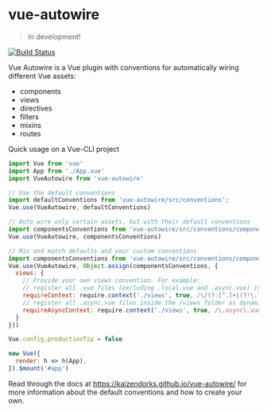 # vue-autowire
> In development!

[![Build Status](https://travis-ci.com/kaizendorks/vue-autowire.svg?branch=master)](https://travis-ci.com/kaizendorks/vue-autowire)

Vue Autowire is a Vue plugin with conventions for automatically wiring different Vue assets:
- components
- views
- directives
- filters
- mixins
- routes

Quick usage on a Vue-CLI project
``` js
import Vue from 'vue'
import App from './App.vue'
import VueAutowire from 'vue-autowire'

// Use the default conventions
import defaultConventions from 'vue-autowire/src/conventions';
Vue.use(VueAutowire, defaultConventions)

// Auto wire only certain assets, but with their default conventions
import componentsConventions from 'vue-autowire/src/conventions/components';
Vue.use(VueAutowire, componentsConventions)

// Mix and match defaults and your custom conventions
import componentsConventions from 'vue-autowire/src/conventions/components';
Vue.use(VueAutowire, Object.assign(componentsConventions, {
  views: {
    // Provide your own views convention. For example:
    // register all .vue files (excluding .local.vue and .async.vue) inside the /views folder as regular components
    requireContext: require.context('./views', true, /\/(?:[^.]+|(?!\.local\.vue$)|(?!\.async\.vue$))\.vue$/),
    // register all .async.vue files inside the /views folder as dynamic componentst
    requireAsyncContext: require.context('./views', true, /\.async\.vue$/, 'lazy'),
  }
}))

Vue.config.productionTip = false

new Vue({
  render: h => h(App),
}).$mount('#app')
```

Read through the docs at https://kaizendorks.github.io/vue-autowire/ for more information about the default conventions and how to create your own.
